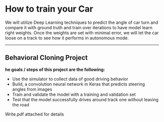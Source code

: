 # **How to train your Car** 

We will utilize Deep Learning techniques to predict the angle of car turn and compare it with ground truth and train over iterations to have model learn right weights. Once the weights are set with minimal error, we will let the car loose on a track to see how it performs in autonomous mode.

________________________________________

## Behavioral Cloning Project

**he goals / steps of this project are the following:**

* Use the simulator to collect data of good driving behavior
* Build, a convolution neural network in Keras that predicts steering angles from images
* Train and validate the model with a training and validation set
* Test that the model successfully drives around track one without leaving the road

Write.pdf attached for details
